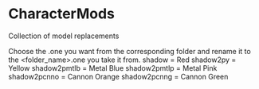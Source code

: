# CharacterMods
Collection of model replacements

Choose the .one you want from the corresponding folder and rename it to the <folder_name>.one you take it from.
shadow = Red
shadow2py = Yellow
shadow2pmtlb = Metal Blue
shadow2pmtlp = Metal Pink
shadow2pcnno = Cannon Orange
shadow2pcnng = Cannon Green